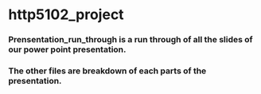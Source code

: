 # http5102_project
### Prensentation_run_through is a run through of all the slides of our power point presentation.
### The other files are breakdown of each parts of the presentation.
